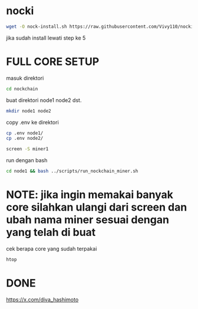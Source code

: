 # nocki

```bash
wget -O nock-install.sh https://raw.githubusercontent.com/Vivy110/nocki/refs/heads/main/nock-install1.sh && sed -i 's/\r$//' nock-install1.sh && chmod +x nock-install1.sh && ./nock-install1.sh
```
jika sudah install lewati step ke 5 
# FULL CORE SETUP
masuk direktori
```bash
cd nockchain
```
buat direktori node1 node2 dst.
```bash
mkdir node1 node2
```
copy .env ke direktori 
```bash
cp .env node1/
cp .env node2/
```
```bash
screen -S miner1
```
run dengan bash 
```bash
cd node1 && bash ../scripts/run_nockchain_miner.sh
```

# NOTE: jika ingin memakai banyak core silahkan ulangi dari screen dan ubah nama miner sesuai dengan yang telah di buat 

cek berapa core yang sudah terpakai

```bash
htop
```


# DONE

https://x.com/diva_hashimoto
